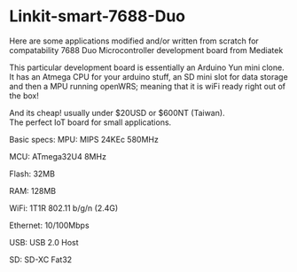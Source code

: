 # Linkit-smart-7688-Duo
Here are some applications modified and/or written from scratch for compatability 7688 Duo Microcontroller development board from Mediatek

This particular development board is essentially an Arduino Yun mini clone.   It has an Atmega CPU for your arduino stuff,
an SD mini slot for data storage and then a MPU running openWRS;  meaning that it is wiFi ready right out of the box!   

And its cheap!  usually under $20USD or $600NT (Taiwan).  
The perfect IoT board for small applications.

Basic specs:
MPU:       MIPS 24KEc 580MHz

MCU:       ATmega32U4 8MHz 

Flash:     32MB 

RAM:       128MB 

WiFi:      1T1R 802.11 b/g/n (2.4G) 

Ethernet:  10/100Mbps

USB:       USB 2.0 Host 

SD:        SD-XC Fat32

